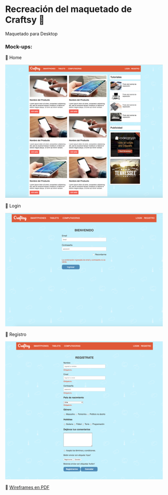 # Recreación del maquetado de Craftsy 📱

Maquetado para Desktop

### Mock-ups:

🔸 Home

<img src="images/mockups/home-craftsy.png" alt="home-craftsy">

🔹 Login

<img src="images/mockups/login-craftsy.png" alt="login-craftsy">

🔸 Registro

<img src="images/mockups/registro-craftsy.png" alt="registro-craftsy">

🔹 <a href="images/mockups/craftsy-blended-mockups.pdf">Wireframes en PDF</a>

